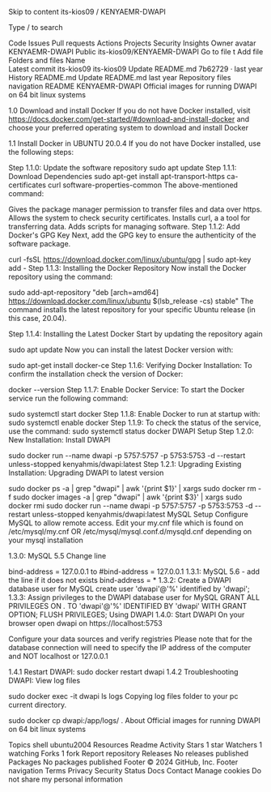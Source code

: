 Skip to content
its-kios09
/
KENYAEMR-DWAPI

Type / to search

Code
Issues
Pull requests
Actions
Projects
Security
Insights
Owner avatar
KENYAEMR-DWAPI
Public
its-kios09/KENYAEMR-DWAPI
Go to file
t
Add file
Folders and files
Name		
Latest commit
its-kios09
its-kios09
Update README.md
7b62729
 · 
last year
History
README.md
Update README.md
last year
Repository files navigation
README
KENYAEMR-DWAPI
Official images for running DWAPI on 64 bit linux systems

1.0 Download and install Docker
If you do not have Docker installed, visit https://docs.docker.com/get-started/#download-and-install-docker and choose your preferred operating system to download and install Docker

1.1 Install Docker in UBUNTU 20.0.4
If you do not have Docker installed, use the following steps:

Step 1.1.0: Update the software repository
sudo apt update
Step 1.1.1: Download Dependencies
sudo apt-get install apt-transport-https ca-certificates curl software-properties-common
The above-mentioned command:

Gives the package manager permission to transfer files and data over https.
Allows the system to check security certificates.
Installs curl, a a tool for transferring data.
Adds scripts for managing software.
Step 1.1.2: Add Docker's GPG Key
Next, add the GPG key to ensure the authenticity of the software package.

  curl -fsSL https://download.docker.com/linux/ubuntu/gpg | sudo apt-key add -
Step 1.1.3: Installing the Docker Repository
Now install the Docker repository using the command:

  sudo add-apt-repository "deb [arch=amd64] https://download.docker.com/linux/ubuntu  $(lsb_release -cs)  stable"
The command installs the latest repository for your specific Ubuntu release (in this case, 20.04).

Step 1.1.4: Installing the Latest Docker
Start by updating the repository again

  sudo apt update
Now you can install the latest Docker version with:

  sudo apt-get install docker-ce
Step 1.1.6: Verifying Docker Installation:
To confirm the installation check the version of Docker:

  docker --version
Step 1.1.7: Enable Docker Service:
To start the Docker service run the following command:

  sudo systemctl start docker
Step 1.1.8: Enable Docker to run at startup with:
  sudo systemctl enable docker
Step 1.1.9: To check the status of the service, use the command:
  sudo systemctl status docker
DWAPI Setup
Step 1.2.0: New Installation:
Install DWAPI

sudo docker run --name dwapi -p 5757:5757 -p 5753:5753 -d --restart unless-stopped kenyahmis/dwapi:latest
Step 1.2.1: Upgrading Existing Installation:
Upgrading DWAPI to latest version

sudo docker ps -a | grep "dwapi" | awk '{print $1}' | xargs sudo docker rm -f
sudo docker images -a | grep "dwapi" | awk '{print $3}' | xargs sudo docker rmi
sudo docker run --name dwapi -p 5757:5757 -p 5753:5753 -d --restart unless-stopped kenyahmis/dwapi:latest
MySQL Setup
Configure MySQL to allow remote access. Edit your my.cnf file which is found on /etc/mysql/my.cnf OR /etc/mysql/mysql.conf.d/mysqld.cnf depending on your mysql installation

1.3.0: MySQL 5.5
Change line

  bind-address = 127.0.0.1 to #bind-address = 127.0.0.1
1.3.1: MySQL 5.6 - add the line if it does not exists
  bind-address = *
1.3.2: Create a DWAPI database user for MySQL
  create user 'dwapi'@'%' identified by 'dwapi';
1.3.3: Assign privileges to the DWAPI database user for MySQL
  GRANT ALL PRIVILEGES ON *.* TO 'dwapi'@'%' IDENTIFIED BY 'dwapi' WITH GRANT OPTION; 
  FLUSH PRIVILEGES;
Using DWAPI
1.4.0: Start DWAPI
On your browser open dwapi on https://localhost:5753

Configure your data sources and verify registries Please note that for the database connection will need to specify the IP address of the computer and NOT localhost or 127.0.0.1

1.4.1 Restart DWAPI:
sudo docker restart dwapi
1.4.2 Troubleshooting DWAPI:
View log files

  sudo docker exec -it dwapi ls logs
Copying log files folder to your pc current directory.

  sudo docker cp dwapi:/app/logs/ .
About
Official images for running DWAPI on 64 bit linux systems

Topics
shell ubuntu2004
Resources
 Readme
 Activity
Stars
 1 star
Watchers
 1 watching
Forks
 1 fork
Report repository
Releases
No releases published
Packages
No packages published
Footer
© 2024 GitHub, Inc.
Footer navigation
Terms
Privacy
Security
Status
Docs
Contact
Manage cookies
Do not share my personal information
